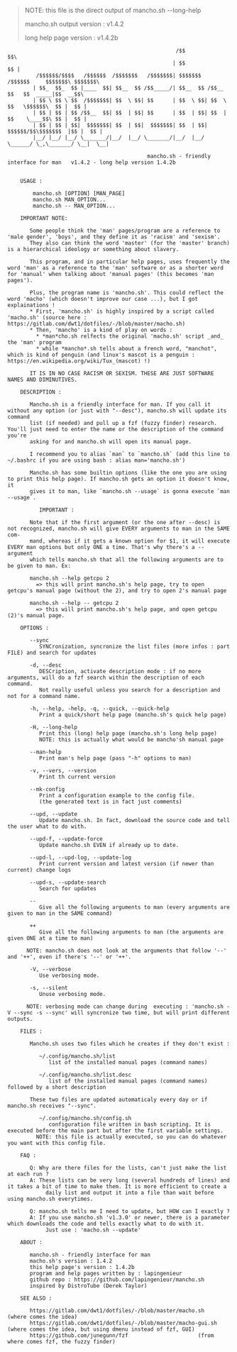 > NOTE: this file is the direct output of mancho.sh --long-help
>
> mancho.sh output version : v1.4.2
>
> long help page version : v1.4.2b
        
        
        	                                             /$$                             $$\
        	                                            | $$                             $$ |
        	 /$$$$$$/$$$$   /$$$$$$  /$$$$$$$   /$$$$$$$| $$$$$$$   /$$$$$$     $$$$$$$\ $$$$$$$\
        	| $$_  $$_  $$ |____  $$| $$__  $$ /$$_____/| $$__  $$ /$$__  $$   $$  _____|$$  __$$\
        	| $$ \ $$ \ $$  /$$$$$$$| $$  \ $$| $$      | $$  \ $$| $$  \ $$   \$$$$$$\  $$ |  $$ |
        	| $$ | $$ | $$ /$$__  $$| $$  | $$| $$      | $$  | $$| $$  | $$    \____$$\ $$ |  $$ |
        	| $$ | $$ | $$|  $$$$$$$| $$  | $$|  $$$$$$$| $$  | $$|  $$$$$$/$$\$$$$$$$  |$$ |  $$ |
        	|__/ |__/ |__/ \_______/|__/  |__/ \_______/|__/  |__/ \______/ \_,\_______/ \__|  \__|
        
                                                mancho.sh - friendly interface for man   v1.4.2 - long help version 1.4.2b
        
        
        USAGE :
        
        	mancho.sh [OPTION] [MAN_PAGE]
        	mancho.sh MAN_OPTION...
        	mancho.sh -- MAN_OPTION...
        
        IMPORTANT NOTE:
        
           Some people think the 'man' pages/program are a reference to 'male gender', 'boys', and they define it as 'racism' and 'sexism'.
           They also can think the word 'master' (for the 'master' branch) is a hierarchical ideology or something about slavery.
        
           This program, and in particular help pages, uses frequently the word 'man' as a reference to the 'man' software or as a shorter word for 'manual' when talking about 'manual pages' (this becomes 'man pages').
        
           Plus, the program name is 'mancho.sh'. This could reflect the word 'macho' (which doesn't improve our case ...), but I got explainations !
           * First, 'mancho.sh' is highly inspired by a script called 'macho.sh' (source here : https://gitlab.com/dwt1/dotfiles/-/blob/master/macho.sh)
           * Then, 'mancho' is a kind of play on words :
             * *man*cho.sh relfects the original 'macho.sh' script _and_ the 'man' program
             * while *mancho*.sh tells about a french word, "manchot", which is kind of penguin (and linux's mascot is a penguin : https://en.wikipedia.org/wiki/Tux_(mascot) !)
        
           IT IS IN NO CASE RACISM OR SEXISM. THESE ARE JUST SOFTWARE NAMES AND DIMINUTIVES.
        
        DESCRIPTION :
        
           Mancho.sh is a friendly interface for man. If you call it without any option (or just with "--desc"), mancho.sh will update its command
           list (if needed) and pull up a fzf (fuzzy finder) research. You'll just need to enter the name or the description of the command you're
           asking for and mancho.sh will open its manual page.
        
           I recommend you to alias `man` to `mancho.sh` (add this line to ~/.bashrc if you are using bash : alias man='mancho.sh')
        
           Mancho.sh has some builtin options (like the one you are using to print this help page). If mancho.sh gets an option it doesn't know, it
           gives it to man, like `mancho.sh --usage` is gonna execute `man --usage`.
        
              IMPORTANT :
           
           Note that if the first argument (or the one after --desc) is not recognized, mancho.sh will give EVERY arguments to man in the SAME com-
           mand, whereas if it gets a known option for $1, it will execute EVERY man options but only ONE a time. That's why there's a -- argument
           which tells mancho.sh that all the following arguments are to be given to man. Ex:
        
           mancho.sh --help getcpu 2
             => this will print mancho.sh's help page, try to open getcpu's manual page (without the 2), and try to open 2's manual page
        
           mancho.sh --help -- getcpu 2
             => this will print mancho.sh's help page, and open getcpu (2)'s manual page.
        
        OPTIONS :
        
           --sync
              SYNCronization, syncronize the list files (more infos : part FILE) and search for updates
        
           -d, --desc
              DESCription, activate description mode : if no more arguments, will do a fzf search within the description of each command.
              Not really useful unless you search for a description and not for a command name.
        
           -h, --help, -help, -q, --quick, --quick-help
              Print a quick/short help page (mancho.sh's quick help page)
        
           -H, --long-help
              Print this (long) help page (mancho.sh's long help page)
              NOTE: this is actually what would be mancho'sh manual page
        
           --man-help
              Print man's help page (pass "-h" options to man)
        
           -v, --vers, --version
              Print th current version
        
           --mk-config
              Print a configuration example to the config file.
              (the generated text is in fact just comments)
        
           --upd, --update
              Update mancho.sh. In fact, download the source code and tell the user what to do with.
        
           --upd-f, --update-force
              Update mancho.sh EVEN if already up to date.
        
           --upd-l, --upd-log, --update-log
              Print current version and latest version (if newer than current) change logs
        
           --upd-s, --update-search
              Search for updates
        
           --
              Give all the following arguments to man (every arguments are given to man in the SAME command)
        
           ++
              Give all the following arguments to man (the arguments are given ONE at a time to man)
        
          NOTE: mancho.sh does not look at the arguments that follow '--' and '++', even if there's '--' or '++'.
        
           -V, --verbose
              Use verbosing mode.
        
           -s, --silent
              Unuse verbosing mode.
        
          NOTE: verbosing mode can change during  executing : 'mancho.sh -V --sync -s --sync' will syncronize two time, but will print different outputs.
        
        FILES :
        
           Mancho.sh uses two files which he creates if they don't exist :
           
              ~/.config/mancho.sh/list
                 list of the installed manual pages (command names)
        
              ~/.config/mancho.sh/list.desc
                 list of the installed manual pages (command names) followed by a short description
        
           These two files are updated automaticaly every day or if mancho.sh receives "--sync".
        
              ~/.config/mancho.sh/config.sh
                 configuration file written in bash scripting. It is executed before the main part but after the first variable settings.
        	 NOTE: this file is actually executed, so you can do whatever you want with this config file.
        
        FAQ :
        
           Q: Why are there files for the lists, can't just make the list at each run ?
           A: These lists can be very long (several hundreds of lines) and it takes a bit of time to make them. It is more efficient to create a
                daily list and output it into a file than wait before using mancho.sh everytimes.
        
           Q: mancho.sh tells me I need to update, but HOW can I exactly ?
           A: If you use mancho.sh 'v1.3.0' or newer, there is a parameter which downloads the code and tells exactly what to do with it.
                Just use : 'macho.sh --update'
        
        ABOUT :
        
           mancho.sh - friendly interface for man
           macho.sh's version : 1.4.2
           this help page's version : 1.4.2b
           program and help pages written by : lapingenieur
           github repo : https://github.com/lapingenieur/mancho.sh
           inspired by DistroTube (Derek Taylor)
        
        SEE ALSO :
        
           https://gitlab.com/dwt1/dotfiles/-/blob/master/macho.sh			(where comes the idea)
           https://gitlab.com/dwt1/dotfiles/-/blob/master/macho-gui.sh			(where comes the idea, but using dmenu instead of fzf, GUI)
           https://github.com/junegunn/fzf						(from where comes fzf, the fuzzy finder)
        
